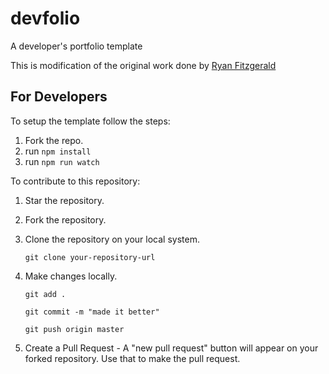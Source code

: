 # devfolio
A developer's portfolio template

This is modification of the original work done by [Ryan Fitzgerald](https://github.com/RyanFitzgerald/devportfolio)

## For Developers
To setup the template follow the steps:
1. Fork the repo.
2. run ```npm install``` 
3. run ```npm run watch```

To contribute to this repository:
1. Star the repository.
2. Fork the repository.
3. Clone the repository on your local system.

   ```git clone your-repository-url```

4. Make changes locally.

   ```git add .```

   ```git commit -m "made it better"```

   ```git push origin master```

5. Create a Pull Request - A "new pull request" button will appear on your forked repository. Use that to make the pull request.
